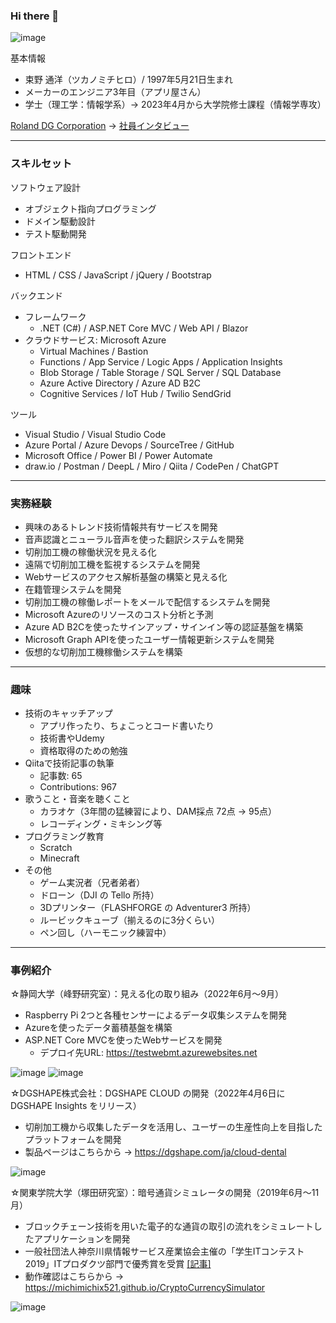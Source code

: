 ### Hi there 👋

![image](https://user-images.githubusercontent.com/118739676/209766026-cb5bc9ac-c7a9-4b65-995f-f7218a52831b.png)

基本情報
- 束野 通洋（ツカノミチヒロ）/ 1997年5月21日生まれ
- メーカーのエンジニア3年目（アプリ屋さん）
- 学士（理工学：情報学系）→ 2023年4月から大学院修士課程（情報学専攻）

[Roland DG Corporation](https://www.rolanddg.com/) → [社員インタビュー](https://www.rolanddg.com/ja/recruit/person/interview/new-graduate-01/)

---
### スキルセット
ソフトウェア設計
- オブジェクト指向プログラミング
- ドメイン駆動設計
- テスト駆動開発

フロントエンド
- HTML / CSS / JavaScript / jQuery / Bootstrap

バックエンド
- フレームワーク
  - .NET (C#) / ASP.NET Core MVC / Web API / Blazor
- クラウドサービス: Microsoft Azure
    - Virtual Machines / Bastion
    - Functions / App Service / Logic Apps / Application Insights
    - Blob Storage / Table Storage / SQL Server / SQL Database
    - Azure Active Directory / Azure AD B2C
    - Cognitive Services / IoT Hub / Twilio SendGrid

ツール
- Visual Studio / Visual Studio Code
- Azure Portal / Azure Devops / SourceTree / GitHub
- Microsoft Office / Power BI / Power Automate
- draw.io / Postman / DeepL / Miro / Qiita / CodePen / ChatGPT

---
### 実務経験
- 興味のあるトレンド技術情報共有サービスを開発
- 音声認識とニューラル音声を使った翻訳システムを開発
- 切削加工機の稼働状況を見える化
- 遠隔で切削加工機を監視するシステムを開発
- Webサービスのアクセス解析基盤の構築と見える化
- 在籍管理システムを開発
- 切削加工機の稼働レポートをメールで配信するシステムを開発
- Microsoft Azureのリソースのコスト分析と予測
- Azure AD B2Cを使ったサインアップ・サインイン等の認証基盤を構築
- Microsoft Graph APIを使ったユーザー情報更新システムを開発
- 仮想的な切削加工機稼働システムを構築

---
### 趣味
- 技術のキャッチアップ
  - アプリ作ったり、ちょこっとコード書いたり
  - 技術書やUdemy
  - 資格取得のための勉強
- Qiitaで技術記事の執筆
  - 記事数: 65
  - Contributions: 967
- 歌うこと・音楽を聴くこと
  - カラオケ（3年間の猛練習により、DAM採点 72点 → 95点）
  - レコーディング・ミキシング等
- プログラミング教育
  - Scratch
  - Minecraft
- その他
  - ゲーム実況者（兄者弟者）
  - ドローン（DJI の Tello 所持）
  - 3Dプリンター（FLASHFORGE の Adventurer3 所持）
  - ルービックキューブ（揃えるのに3分くらい）
  - ペン回し（ハーモニック練習中）

---
### 事例紹介
☆静岡大学（峰野研究室）：見える化の取り組み（2022年6月～9月）
- Raspberry Pi 2つと各種センサーによるデータ収集システムを開発
- Azureを使ったデータ蓄積基盤を構築
- ASP.NET Core MVCを使ったWebサービスを開発
  - デプロイ先URL: https://testwebmt.azurewebsites.net

![image](https://user-images.githubusercontent.com/118739676/209767510-5ce1cd40-e97e-4179-a9da-83f9c0bbf18a.png)
![image](https://user-images.githubusercontent.com/118739676/209767904-49e4a506-12a4-48de-b871-9c4843e560bb.png)

☆DGSHAPE株式会社：DGSHAPE CLOUD の開発（2022年4月6日に DGSHAPE Insights をリリース）
- 切削加工機から収集したデータを活用し、ユーザーの生産性向上を目指したプラットフォームを開発
- 製品ページはこちらから → https://dgshape.com/ja/cloud-dental

![image](https://user-images.githubusercontent.com/118739676/215790555-14702aa1-3dd6-475d-b204-fccb0489478f.png)

☆関東学院大学（塚田研究室）：暗号通貨シミュレータの開発（2019年6月～11月）
- ブロックチェーン技術を用いた電子的な通貨の取引の流れをシミュレートしたアプリケーションを開発
- 一般社団法人神奈川県情報サービス産業協会主催の「学生ITコンテスト2019」ITプロダクツ部門で優秀賞を受賞 [[記事]](https://univ.kanto-gakuin.ac.jp/topics/20191212-3.html)
- 動作確認はこちらから → https://michimichix521.github.io/CryptoCurrencySimulator

![image](https://user-images.githubusercontent.com/118739676/215785174-f3d7ae04-c946-477b-97a7-f34765ae55b0.png)


<!--
**Michihiro-Tsukano/Michihiro-Tsukano** is a ✨ _special_ ✨ repository because its `README.md` (this file) appears on your GitHub profile.
Here are some ideas to get you started:

- 🔭 I’m currently working on ...
- 🌱 I’m currently learning ...
- 👯 I’m looking to collaborate on ...
- 🤔 I’m looking for help with ...
- 💬 Ask me about ...
- 📫 How to reach me: ...
- 😄 Pronouns: ...
- ⚡ Fun fact: ...
-->
